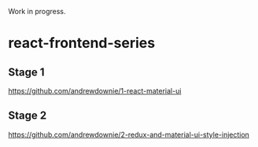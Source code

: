 Work in progress.  
# react-frontend-series
## Stage 1
https://github.com/andrewdownie/1-react-material-ui

## Stage 2
https://github.com/andrewdownie/2-redux-and-material-ui-style-injection
